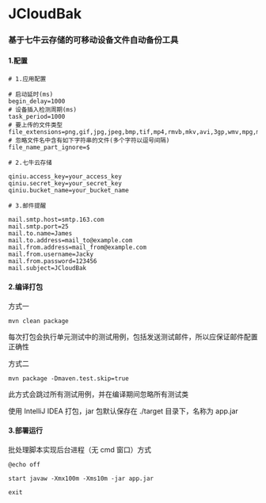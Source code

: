 
# JCloudBak



### 基于七牛云存储的可移动设备文件自动备份工具



#### 1.配置


```properties
# 1.应用配置

# 启动延时(ms)
begin_delay=1000
# 设备插入检测周期(ms)
task_period=1000
# 要上传的文件类型
file_extensions=png,gif,jpg,jpeg,bmp,tif,mp4,rmvb,mkv,avi,3gp,wmv,mpg,mov,flv,mp3,swf,wma,ape,aac,wav,doc,docx,ppt,pptx,xls,xlsx,pdf,epub,mobi,txt,html,rar,zip,7z
# 忽略文件名中含有如下字符串的文件(多个字符以逗号间隔)
file_name_part_ignore=$

# 2.七牛云存储

qiniu.access_key=your_access_key
qiniu.secret_key=your_secret_key
qiniu.bucket_name=your_bucket_name

# 3.邮件提醒

mail.smtp.host=smtp.163.com
mail.smtp.port=25
mail.to.name=James
mail.to.address=mail_to@example.com
mail.from.address=mail_from@example.com
mail.from.username=Jacky
mail.from.password=123456
mail.subject=JCloudBak
```


#### 2.编译打包


方式一

```
mvn clean package
```

每次打包会执行单元测试中的测试用例，包括发送测试邮件，所以应保证邮件配置正确性

方式二

```
mvn package -Dmaven.test.skip=true 
```

此方式会跳过所有测试用例，并在编译期间忽略所有测试类

使用 IntelliJ IDEA 打包，jar 包默认保存在 ./target 目录下，名称为 app.jar



#### 3.部署运行


批处理脚本实现后台进程（无 cmd 窗口）方式

```
@echo off
   
start javaw -Xmx100m -Xms10m -jar app.jar

exit
```

